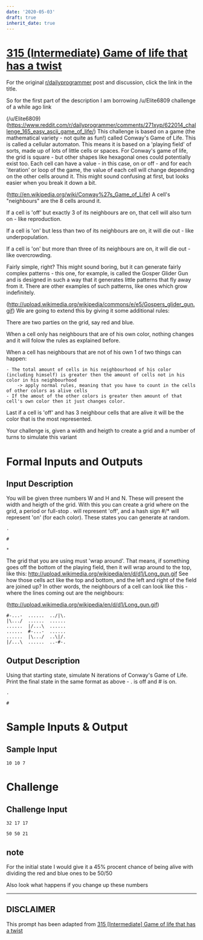 ```yaml
---
date: '2020-05-03'
draft: true
inherit_date: true
---
```


# [315 (Intermediate) Game of life that has a twist](https://www.reddit.com/r/dailyprogrammer/comments/6bumxo/20170518_challenge_315_intermediate_game_of_life/)

For the original [r/dailyprogrammer](https://www.reddit.com/r/dailyprogrammer/) post and discussion, click the link in the title.

So for the first part of the description I am borrowing /u/Elite6809 challenge of a while ago link

(/u/Elite6809)
(https://www.reddit.com/r/dailyprogrammer/comments/271xyp/622014_challenge_165_easy_ascii_game_of_life/)
This challenge is based on a game (the mathematical variety - not quite as fun!) called Conway's Game of Life. This is called a cellular automaton. This means it is based on a 'playing field' of sorts, made up of lots of little cells or spaces. For Conway's game of life, the grid is square - but other shapes like hexagonal ones could potentially exist too. Each cell can have a value - in this case, on or off - and for each 'iteration' or loop of the game, the value of each cell will change depending on the other cells around it. This might sound confusing at first, but looks easier when you break it down a bit.

(http://en.wikipedia.org/wiki/Conway%27s_Game_of_Life)
A cell's "neighbours" are the 8 cells around it.

If a cell is 'off' but exactly 3 of its neighbours are on, that cell will also turn on - like reproduction.

If a cell is 'on' but less than two of its neighbours are on, it will die out - like underpopulation.

If a cell is 'on' but more than three of its neighbours are on, it will die out - like overcrowding.

Fairly simple, right? This might sound boring, but it can generate fairly complex patterns - this one, for example, is called the Gosper Glider Gun and is designed in such a way that it generates little patterns that fly away from it. There are other examples of such patterns, like ones which grow indefinitely.

(http://upload.wikimedia.org/wikipedia/commons/e/e5/Gospers_glider_gun.gif)
We are going to extend this by giving it some additional rules:

There are two parties on the grid, say red and blue.

When a cell only has neighbours that are of his own color, nothing changes and it will folow the rules as explained before.

When a cell has neighbours that are not of his own 1 of two things can happen:


```
- The total amount of cells in his neighbourhood of his color (including himself) is greater then the amount of cells not in his color in his neighbourhood 
    -> apply normal rules, meaning that you have to count in the cells of other colors as alive cells
- If the amout of the other colors is greater then amount of that cell's own color then it just changes color.
```
Last if a cell is 'off' and has 3 neighbour cells that are alive it will be the color that is the most represented. 

Your challenge is, given a width and heigth to create a grid and a number of turns to simulate this variant

# Formal Inputs and Outputs
## Input Description
You will be given three numbers W and H and N. These will present the width and heigth of the grid. With this you can create a grid where on the grid, a period or full-stop . will represent 'off', and a hash sign #/* will represent 'on' (for each color). 
These states you can generate at random.


```
.
```

```
#
```

```
*
```
The grid that you are using must 'wrap around'. That means, if something goes off the bottom of the playing field, then it will wrap around to the top, like this: http://upload.wikimedia.org/wikipedia/en/d/d1/Long_gun.gif See how those cells act like the top and bottom, and the left and right of the field are joined up? In other words, the neighbours of a cell can look like this - where the lines coming out are the neighbours:

(http://upload.wikimedia.org/wikipedia/en/d/d1/Long_gun.gif)

```
#-...-  ......  ../|\.
|\.../  ......  ......
......  |/...\  ......
......  #-...-  ......
......  |\.../  ..\|/.
|/...\  ......  ..-#-.
```
## Output Description
Using that starting state, simulate N iterations of Conway's Game of Life. Print the final state in the same format as above - . is off and # is on.


```
.
```

```
#
```
# Sample Inputs & Output
## Sample Input

```
10 10 7
```
# Challenge
## Challenge Input

```
32 17 17

50 50 21
```
## note
For the initial state I would give it a 45% procent chance of being alive with dividing the red and blue ones to be 50/50

Also look what happens if you change up these numbers


----
## **DISCLAIMER**
This prompt has been adapted from [315 [Intermediate] Game of life that has a twist](https://www.reddit.com/r/dailyprogrammer/comments/6bumxo/20170518_challenge_315_intermediate_game_of_life/
)
